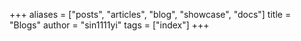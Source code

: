 +++
aliases = ["posts", "articles", "blog", "showcase", "docs"]
title = "Blogs"
author = "sin1111yi"
tags = ["index"]
+++
